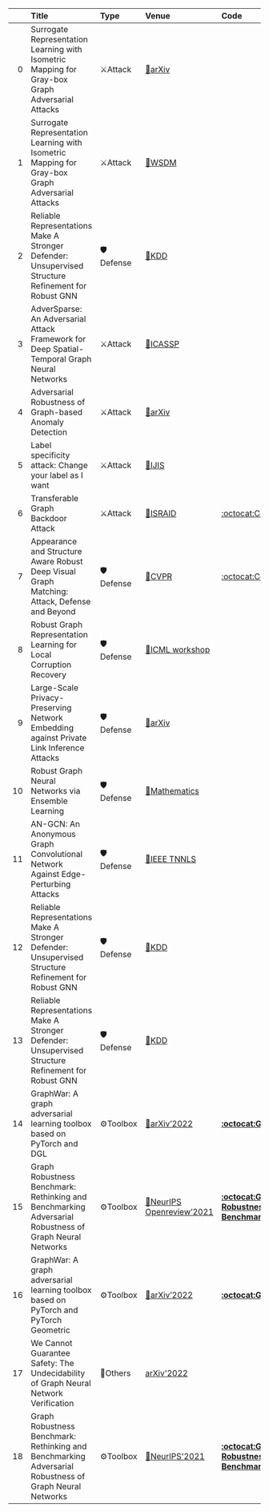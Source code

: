|    | Title                                                                                                   | Type     | Venue                                                                                                                                                          | Code                                                                          |   Year | State   | Date       |
|---:|:--------------------------------------------------------------------------------------------------------|:---------|:---------------------------------------------------------------------------------------------------------------------------------------------------------------|:------------------------------------------------------------------------------|-------:|:--------|:-----------|
|  0 | Surrogate Representation Learning with Isometric Mapping for Gray-box Graph Adversarial Attacks         | ⚔Attack  | [📝arXiv](https://arxiv.org/abs/2110.10482)                                                                                                                    |                                                                               |   2021 | Removed | 2022-07-09 |
|  1 | Surrogate Representation Learning with Isometric Mapping for Gray-box Graph Adversarial Attacks         | ⚔Attack  | [📝WSDM](https://dl.acm.org/doi/10.1145/3488560.3498481)                                                                                                       |                                                                               |   2022 | Added   | 2022-07-09 |
|  2 | Reliable Representations Make A Stronger Defender: Unsupervised Structure Refinement for Robust GNN     | 🛡Defense | [📝KDD](https://ponderly.github.io/pub/STABLE_KDD2022.pdf)                                                                                                     |                                                                               |   2022 | Removed | 2022-07-04 |
|  3 | AdverSparse: An Adversarial Attack Framework for Deep Spatial-Temporal Graph Neural Networks            | ⚔Attack  | [📝ICASSP](https://ieeexplore.ieee.org/abstract/document/9747850)                                                                                              |                                                                               |   2022 | Added   | 2022-07-04 |
|  4 | Adversarial Robustness of Graph-based Anomaly Detection                                                 | ⚔Attack  | [📝arXiv](https://arxiv.org/abs/2206.08260)                                                                                                                    |                                                                               |   2022 | Added   | 2022-07-04 |
|  5 | Label specificity attack: Change your label as I want                                                   | ⚔Attack  | [📝IJIS](https://onlinelibrary.wiley.com/doi/full/10.1002/int.22902)                                                                                           |                                                                               |   2022 | Added   | 2022-07-04 |
|  6 | Transferable Graph Backdoor Attack                                                                      | ⚔Attack  | [📝ISRAID](https://arxiv.org/abs/2207.00425)                                                                                                                   | [:octocat:Code](https://github.com/Metaoblivion/Bandit_GNN_Attack)            |   2022 | Added   | 2022-07-04 |
|  7 | Appearance and Structure Aware Robust Deep Visual Graph Matching: Attack, Defense and Beyond            | 🛡Defense | [📝CVPR](https://openaccess.thecvf.com/content/CVPR2022/html/Ren_Appearance_and_Structure_Aware_Robust_Deep_Visual_Graph_Matching_Attack_CVPR_2022_paper.html) | [:octocat:Code](https://github.com/Thinklab-SJTU/RobustMatch)                 |   2022 | Added   | 2022-07-04 |
|  8 | Robust Graph Representation Learning for Local Corruption Recovery                                      | 🛡Defense | [📝ICML workshop](https://yuguangwang.github.io/papers/L_p_graph_regularizer_ICML%20TAG%202022.pdf)                                                            |                                                                               |   2022 | Added   | 2022-07-04 |
|  9 | Large-Scale Privacy-Preserving Network Embedding against Private Link Inference Attacks                 | 🛡Defense | [📝arXiv](https://arxiv.org/abs/2205.14440)                                                                                                                    |                                                                               |   2022 | Added   | 2022-07-04 |
| 10 | Robust Graph Neural Networks via Ensemble Learning                                                      | 🛡Defense | [📝Mathematics](https://www.mdpi.com/2227-7390/10/8/1300/html)                                                                                                 |                                                                               |   2022 | Added   | 2022-07-04 |
| 11 | AN-GCN: An Anonymous Graph Convolutional Network Against Edge-Perturbing Attacks                        | 🛡Defense | [📝IEEE TNNLS](https://ieeexplore.ieee.org/abstract/document/9775013)                                                                                          |                                                                               |   2022 | Added   | 2022-07-04 |
| 12 | Reliable Representations Make A Stronger Defender: Unsupervised Structure Refinement for Robust GNN     | 🛡Defense | [📝KDD](https://arxiv.org/abs/2207.00012)                                                                                                                      |                                                                               |   2022 | Added   | 2022-07-04 |
| 13 | Reliable Representations Make A Stronger Defender: Unsupervised Structure Refinement for Robust GNN     | 🛡Defense | [📝KDD](https://ponderly.github.io/pub/STABLE_KDD2022.pdf)                                                                                                     |                                                                               |   2022 | Added   | 2022-06-24 |
| 14 | GraphWar: A graph adversarial learning toolbox based on PyTorch and DGL                                 | ⚙Toolbox | [📝arXiv’2022]()                                                                                                                                               | [**:octocat:GraphWar**](https://github.com/EdisonLeeeee/GraphWar)             |   2022 | Removed | 2022-06-13 |
| 15 | Graph Robustness Benchmark: Rethinking and Benchmarking Adversarial Robustness of Graph Neural Networks | ⚙Toolbox | [📝NeurIPS Openreview’2021](https://openreview.net/forum?id=pBwQ82pYha)                                                                                        | [**:octocat:Graph Robustness Benchmark (GRB)**](https://github.com/thudm/grb) |   2021 | Removed | 2022-06-13 |
| 16 | GraphWar: A graph adversarial learning toolbox based on PyTorch and PyTorch Geometric                   | ⚙Toolbox | [📝arXiv’2022]()                                                                                                                                               | [**:octocat:GraphWar**](https://github.com/EdisonLeeeee/GraphWar)             |   2022 | Added   | 2022-06-13 |
| 17 | We Cannot Guarantee Safety: The Undecidability of Graph Neural Network Verification                     | 🚀Others | [arXiv'2022](https://arxiv.org/abs/2206.05070)                                                                                                                 |                                                                               |   2022 | Added   | 2022-06-13 |
| 18 | Graph Robustness Benchmark: Rethinking and Benchmarking Adversarial Robustness of Graph Neural Networks | ⚙Toolbox | [📝NeurIPS'2021](https://openreview.net/forum?id=pBwQ82pYha)                                                                                                   | [**:octocat:Graph Robustness Benchmark (GRB)**](https://github.com/thudm/grb) |   2021 | Added   | 2022-06-13 |